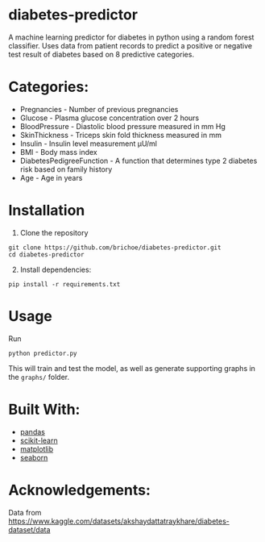 # diabetes-predictor
A machine learning predictor for diabetes in python using a random forest classifier.
Uses data from patient records to predict a positive or negative test result of diabetes based on 8 predictive categories.

# Categories:
* Pregnancies - Number of previous pregnancies
* Glucose - Plasma glucose concentration over 2 hours
* BloodPressure - Diastolic blood pressure measured in mm Hg
* SkinThickness - Triceps skin fold thickness measured in mm
* Insulin - Insulin level measurement µU/ml
* BMI - Body mass index
* DiabetesPedigreeFunction - A function that determines type 2 diabetes risk based on family history
* Age - Age in years

# Installation
1. Clone the repository
```
git clone https://github.com/brichoe/diabetes-predictor.git
cd diabetes-predictor
```
2. Install dependencies:
```
pip install -r requirements.txt
```

# Usage
Run
```
python predictor.py
```
This will train and test the model, as well as generate supporting graphs in the ```graphs/``` folder.

# Built With:
* [pandas](https://pandas.pydata.org/)
* [scikit-learn](https://scikit-learn.org/stable/)
* [matplotlib](https://matplotlib.org/stable/)
* [seaborn](https://seaborn.pydata.org/)

# Acknowledgements:
Data from https://www.kaggle.com/datasets/akshaydattatraykhare/diabetes-dataset/data
